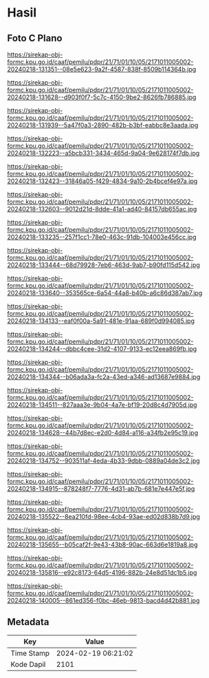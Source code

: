 # Hasil

## Foto C Plano

https://sirekap-obj-formc.kpu.go.id/caaf/pemilu/pdpr/21/71/01/10/05/2171011005002-20240218-131351--08e5e623-9a2f-4587-838f-8509b114364b.jpg

https://sirekap-obj-formc.kpu.go.id/caaf/pemilu/pdpr/21/71/01/10/05/2171011005002-20240218-131628--d903f0f7-5c7c-4150-9be2-8626fb786885.jpg

https://sirekap-obj-formc.kpu.go.id/caaf/pemilu/pdpr/21/71/01/10/05/2171011005002-20240218-131939--5a47f0a3-2890-482b-b3bf-eabbc8e3aada.jpg

https://sirekap-obj-formc.kpu.go.id/caaf/pemilu/pdpr/21/71/01/10/05/2171011005002-20240218-132223--a5bcb331-3434-465d-9a04-9e628174f7db.jpg

https://sirekap-obj-formc.kpu.go.id/caaf/pemilu/pdpr/21/71/01/10/05/2171011005002-20240218-132423--31846a05-f429-4834-9a10-2b4bcef4e97a.jpg

https://sirekap-obj-formc.kpu.go.id/caaf/pemilu/pdpr/21/71/01/10/05/2171011005002-20240218-132603--9012d21d-8dde-41a1-ad40-84157db655ac.jpg

https://sirekap-obj-formc.kpu.go.id/caaf/pemilu/pdpr/21/71/01/10/05/2171011005002-20240218-133235--257f1cc1-78e0-463c-91db-104003e456cc.jpg

https://sirekap-obj-formc.kpu.go.id/caaf/pemilu/pdpr/21/71/01/10/05/2171011005002-20240218-133444--68d79928-7eb6-463d-9ab7-b90fd115d542.jpg

https://sirekap-obj-formc.kpu.go.id/caaf/pemilu/pdpr/21/71/01/10/05/2171011005002-20240218-133640--353565ce-6a54-44a8-b40b-a6c86d387ab7.jpg

https://sirekap-obj-formc.kpu.go.id/caaf/pemilu/pdpr/21/71/01/10/05/2171011005002-20240218-134133--eaf0f00a-5a91-481e-91aa-689f0d994085.jpg

https://sirekap-obj-formc.kpu.go.id/caaf/pemilu/pdpr/21/71/01/10/05/2171011005002-20240218-134244--dbbc4cee-31d2-4107-9133-ec12eea869fb.jpg

https://sirekap-obj-formc.kpu.go.id/caaf/pemilu/pdpr/21/71/01/10/05/2171011005002-20240218-134344--b06ada3a-fc2a-43ed-a346-ad13687e9884.jpg

https://sirekap-obj-formc.kpu.go.id/caaf/pemilu/pdpr/21/71/01/10/05/2171011005002-20240218-134511--827aaa3e-9b04-4a7e-bf19-20d8c4d7905d.jpg

https://sirekap-obj-formc.kpu.go.id/caaf/pemilu/pdpr/21/71/01/10/05/2171011005002-20240218-134628--44b7d8ec-e2d0-4d84-a116-a34fb2e95c19.jpg

https://sirekap-obj-formc.kpu.go.id/caaf/pemilu/pdpr/21/71/01/10/05/2171011005002-20240218-134752--903511af-4eda-4b33-9dbb-0889a04de3c2.jpg

https://sirekap-obj-formc.kpu.go.id/caaf/pemilu/pdpr/21/71/01/10/05/2171011005002-20240218-134915--878248f7-7776-4d31-ab7b-681e7e447e5f.jpg

https://sirekap-obj-formc.kpu.go.id/caaf/pemilu/pdpr/21/71/01/10/05/2171011005002-20240218-135522--8ea210fd-98ee-4cb4-93ae-ed02d838b7d9.jpg

https://sirekap-obj-formc.kpu.go.id/caaf/pemilu/pdpr/21/71/01/10/05/2171011005002-20240218-135655--b05caf2f-9e43-43b8-90ac-663d6e1819a8.jpg

https://sirekap-obj-formc.kpu.go.id/caaf/pemilu/pdpr/21/71/01/10/05/2171011005002-20240218-135816--e92c8173-64d5-4196-882b-24e8d51dc1b5.jpg

https://sirekap-obj-formc.kpu.go.id/caaf/pemilu/pdpr/21/71/01/10/05/2171011005002-20240218-140005--861ed356-f0bc-46eb-9813-bacd4d42b881.jpg


## Metadata

| Key        | Value               |
| ---------- | ------------------- |
| Time Stamp | 2024-02-19 06:21:02 |
| Kode Dapil | 2101                |



